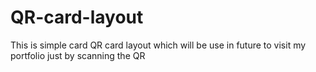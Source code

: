 # QR-card-layout
This is simple card QR card layout which will be use in future to visit my portfolio just by scanning the QR 
